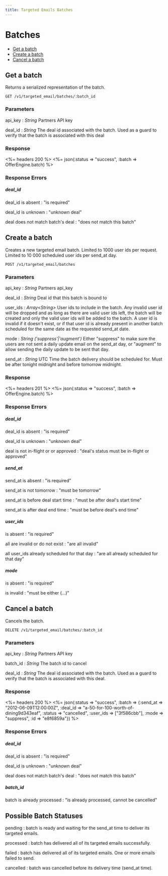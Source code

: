 ```yaml
---
title: Targeted Emails Batches
---
```


# Batches

* [Get a batch](/v1/targeted_emails/batches/#get-a-batch)
* [Create a batch](/v1/targeted_emails/batches/#create-a-batch)
* [Cancel a batch](/v1/targeted_emails/batches/#cancel-a-batch)

## Get a batch
Returns a serialized representation of the batch.

    GET /v1/targeted_email/batches/:batch_id

### Parameters

api_key
: _String_ Partners API key

deal_id
: _String_ The deal id associated with the batch. Used as a guard to verify that the batch is associated with this deal

### Response

<%= headers 200 %>
<%= json(:status => "success", :batch => OfferEngine.batch) %>

### Response Errors

##### deal_id
deal_id is absent
: "is required"

deal_id is unknown
: "unknown deal"

deal does not match batch's deal
: "does not match this batch"


## Create a batch
Creates a new targeted email batch. 
Limited to 1000 user ids per request.
Limited to 10 000 scheduled user ids per send_at day.

    POST /v1/targeted_email/batches


### Parameters

api_key
: _String_ Partners api_key

deal_id
: _String_ Deal id that this batch is bound to

user_ids
: _Array\<String\>_ User ids to include in the batch. Any invalid user id will be dropped and as long as there are valid user ids left, the batch will be created and only the valid user ids will be added to the batch. A user id is invalid if it doesn't exist, or if that user id is already present in another batch scheduled for the same date as the requested send_at date.

mode
: _String \('suppress'\|'augment'\)_ Either "suppress" to make sure the users are not sent a daily update email on the send_at day, or "augment" to allow sending the daily update to be sent that day.

send_at
: _String_ UTC Time the batch delivery should be scheduled for. Must be after tonight midnight and before tomorrow midnight.


### Response

<%= headers 201 %>
<%= json(:status => "success", :batch => OfferEngine.batch) %>

### Response Errors

##### deal_id
deal_id is absent
: "is required"

deal_id is unknown
: "unknown deal"

deal is not in-flight or or approved
: "deal's status must be in-flight or approved"

##### send_at
send_at is absent
: "is required"

send_at is not tomorrow
: "must be tomorrow"

send_at is before deal start time
: "must be after deal's start time"

send_at is after deal end time
: "must be before deal's end time"

##### user_ids
is absent
: "is required"

all are invalid or do not exist
: "are all invalid"

all user_ids already scheduled for that day
: "are all already scheduled for that day"

##### mode
is absent
: "is required"

is invalid
: "must be either (...)"

## Cancel a batch
Cancels the batch.

    DELETE /v1/targeted_email/batches/:batch_id

### Parameters
api_key
: _String_ Partners API key

batch_id
: _String_ The batch id to cancel

deal_id
: _String_ The deal id associated with the batch. Used as a guard to verify that the batch is associated with this deal.

### Response

<%= headers 200 %>
<%= json(:status => "success", :batch => {:send_at => "2012-06-09T12:00:00Z", :deal_id =>  "a-50-for-100-worth-of-dining9d343eaf", :status => "cancelled", :user_ids => ["3f586cbb"], :mode => "suppress", :id => "e8f6859a"}) %>

### Response Errors

##### deal_id
deal_id is absent
: "is required"

deal_id is unknown
: "unknown deal"

deal does not match batch's deal
: "does not match this batch"

##### batch_id
batch is already processed
: "is already processed, cannot be cancelled"

## Possible Batch Statuses

pending
: batch is ready and waiting for the send_at time to deliver its targeted emails.

processed
: batch has delivered all of its targeted emails successfully.

failed
: batch has delivered all of its targeted emails. One or more emails failed to send.

cancelled
: batch was cancelled before its delivery time (send_at time).